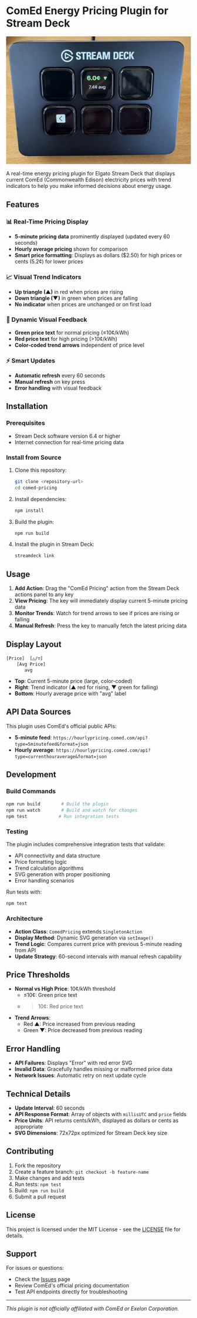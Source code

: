 # ComEd Energy Pricing Plugin for Stream Deck

![stream-deck](docs/stream-deck.jpg)

A real-time energy pricing plugin for Elgato Stream Deck that displays current ComEd (Commonwealth Edison) electricity prices with trend indicators to help you make informed decisions about energy usage.

## Features

### 📊 Real-Time Pricing Display
- **5-minute pricing data** prominently displayed (updated every 60 seconds)
- **Hourly average pricing** shown for comparison
- **Smart price formatting**: Displays as dollars ($2.50) for high prices or cents (5.2¢) for lower prices

### 📈 Visual Trend Indicators
- **Up triangle (▲)** in red when prices are rising
- **Down triangle (▼)** in green when prices are falling
- **No indicator** when prices are unchanged or on first load

### 🎨 Dynamic Visual Feedback
- **Green price text** for normal pricing (≤10¢/kWh)
- **Red price text** for high pricing (>10¢/kWh)
- **Color-coded trend arrows** independent of price level

### ⚡ Smart Updates
- **Automatic refresh** every 60 seconds
- **Manual refresh** on key press
- **Error handling** with visual feedback

## Installation

### Prerequisites
- Stream Deck software version 6.4 or higher
- Internet connection for real-time pricing data

### Install from Source
1. Clone this repository:
   ```bash
   git clone <repository-url>
   cd comed-pricing
   ```

2. Install dependencies:
   ```bash
   npm install
   ```

3. Build the plugin:
   ```bash
   npm run build
   ```

4. Install the plugin in Stream Deck:
   ```bash
   streamdeck link
   ```

## Usage

1. **Add Action**: Drag the "ComEd Pricing" action from the Stream Deck actions panel to any key
2. **View Pricing**: The key will immediately display current 5-minute pricing data
3. **Monitor Trends**: Watch for trend arrows to see if prices are rising or falling
4. **Manual Refresh**: Press the key to manually fetch the latest pricing data

## Display Layout

```
[Price]  [△/▽]
    [Avg Price]
       avg
```

- **Top**: Current 5-minute price (large, color-coded)
- **Right**: Trend indicator (▲ red for rising, ▼ green for falling)
- **Bottom**: Hourly average price with "avg" label

## API Data Sources

This plugin uses ComEd's official public APIs:
- **5-minute feed**: `https://hourlypricing.comed.com/api?type=5minutefeed&format=json`
- **Hourly average**: `https://hourlypricing.comed.com/api?type=currenthouraverage&format=json`

## Development

### Build Commands
```bash
npm run build        # Build the plugin
npm run watch        # Build and watch for changes
npm test            # Run integration tests
```

### Testing
The plugin includes comprehensive integration tests that validate:
- API connectivity and data structure
- Price formatting logic
- Trend calculation algorithms
- SVG generation with proper positioning
- Error handling scenarios

Run tests with:
```bash
npm test
```

### Architecture
- **Action Class**: `ComedPricing` extends `SingletonAction`
- **Display Method**: Dynamic SVG generation via `setImage()`
- **Trend Logic**: Compares current price with previous 5-minute reading from API
- **Update Strategy**: 60-second intervals with manual refresh capability

## Price Thresholds

- **Normal vs High Price**: 10¢/kWh threshold
  - ≤10¢: Green price text
  - >10¢: Red price text
- **Trend Arrows**: 
  - Red ▲: Price increased from previous reading
  - Green ▼: Price decreased from previous reading

## Error Handling

- **API Failures**: Displays "Error" with red error SVG
- **Invalid Data**: Gracefully handles missing or malformed price data
- **Network Issues**: Automatic retry on next update cycle

## Technical Details

- **Update Interval**: 60 seconds
- **API Response Format**: Array of objects with `millisUTC` and `price` fields
- **Price Units**: API returns cents/kWh, displayed as dollars or cents as appropriate
- **SVG Dimensions**: 72x72px optimized for Stream Deck key size

## Contributing

1. Fork the repository
2. Create a feature branch: `git checkout -b feature-name`
3. Make changes and add tests
4. Run tests: `npm test`
5. Build: `npm run build`
6. Submit a pull request

## License

This project is licensed under the MIT License - see the [LICENSE](LICENSE) file for details.

## Support

For issues or questions:
- Check the [Issues](link-to-issues) page
- Review ComEd's official pricing documentation
- Test API endpoints directly for troubleshooting

---

*This plugin is not officially affiliated with ComEd or Exelon Corporation.* 